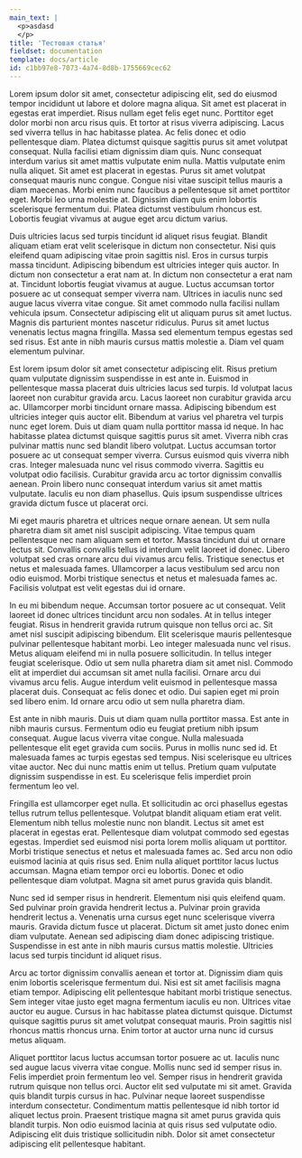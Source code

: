 ```yaml
---
main_text: |
  <p>asdasd
  </p>
title: 'Тестовая статья'
fieldset: documentation
template: docs/article
id: c1bb97e8-7073-4a74-8d8b-1755669cec62
---
```

<p>Lorem ipsum dolor sit amet, consectetur adipiscing elit, sed do eiusmod tempor incididunt ut labore et dolore magna aliqua. Sit amet est placerat in egestas erat imperdiet. Risus nullam eget felis eget nunc. Porttitor eget dolor morbi non arcu risus quis. Et tortor at risus viverra adipiscing. Lacus sed viverra tellus in hac habitasse platea. Ac felis donec et odio pellentesque diam. Platea dictumst quisque sagittis purus sit amet volutpat consequat. Nulla facilisi etiam dignissim diam quis. Nunc consequat interdum varius sit amet mattis vulputate enim nulla. Mattis vulputate enim nulla aliquet. Sit amet est placerat in egestas. Purus sit amet volutpat consequat mauris nunc congue. Congue nisi vitae suscipit tellus mauris a diam maecenas. Morbi enim nunc faucibus a pellentesque sit amet porttitor eget. Morbi leo urna molestie at. Dignissim diam quis enim lobortis scelerisque fermentum dui. Platea dictumst vestibulum rhoncus est. Lobortis feugiat vivamus at augue eget arcu dictum varius.
</p>
<p>Duis ultricies lacus sed turpis tincidunt id aliquet risus feugiat. Blandit aliquam etiam erat velit scelerisque in dictum non consectetur. Nisi quis eleifend quam adipiscing vitae proin sagittis nisl. Eros in cursus turpis massa tincidunt. Adipiscing bibendum est ultricies integer quis auctor. In dictum non consectetur a erat nam at. In dictum non consectetur a erat nam at. Tincidunt lobortis feugiat vivamus at augue. Luctus accumsan tortor posuere ac ut consequat semper viverra nam. Ultrices in iaculis nunc sed augue lacus viverra vitae congue. Sit amet commodo nulla facilisi nullam vehicula ipsum. Consectetur adipiscing elit ut aliquam purus sit amet luctus. Magnis dis parturient montes nascetur ridiculus. Purus sit amet luctus venenatis lectus magna fringilla. Massa sed elementum tempus egestas sed sed risus. Est ante in nibh mauris cursus mattis molestie a. Diam vel quam elementum pulvinar.
</p>
<p>Est lorem ipsum dolor sit amet consectetur adipiscing elit. Risus pretium quam vulputate dignissim suspendisse in est ante in. Euismod in pellentesque massa placerat duis ultricies lacus sed turpis. Id volutpat lacus laoreet non curabitur gravida arcu. Lacus laoreet non curabitur gravida arcu ac. Ullamcorper morbi tincidunt ornare massa. Adipiscing bibendum est ultricies integer quis auctor elit. Bibendum at varius vel pharetra vel turpis nunc eget lorem. Duis ut diam quam nulla porttitor massa id neque. In hac habitasse platea dictumst quisque sagittis purus sit amet. Viverra nibh cras pulvinar mattis nunc sed blandit libero volutpat. Luctus accumsan tortor posuere ac ut consequat semper viverra. Cursus euismod quis viverra nibh cras. Integer malesuada nunc vel risus commodo viverra. Sagittis eu volutpat odio facilisis. Curabitur gravida arcu ac tortor dignissim convallis aenean. Proin libero nunc consequat interdum varius sit amet mattis vulputate. Iaculis eu non diam phasellus. Quis ipsum suspendisse ultrices gravida dictum fusce ut placerat orci.
</p>
<p>Mi eget mauris pharetra et ultrices neque ornare aenean. Ut sem nulla pharetra diam sit amet nisl suscipit adipiscing. Vitae tempus quam pellentesque nec nam aliquam sem et tortor. Massa tincidunt dui ut ornare lectus sit. Convallis convallis tellus id interdum velit laoreet id donec. Libero volutpat sed cras ornare arcu dui vivamus arcu felis. Tristique senectus et netus et malesuada fames. Ullamcorper a lacus vestibulum sed arcu non odio euismod. Morbi tristique senectus et netus et malesuada fames ac. Facilisis volutpat est velit egestas dui id ornare.
</p>
<p>In eu mi bibendum neque. Accumsan tortor posuere ac ut consequat. Velit laoreet id donec ultrices tincidunt arcu non sodales. At in tellus integer feugiat. Risus in hendrerit gravida rutrum quisque non tellus orci ac. Sit amet nisl suscipit adipiscing bibendum. Elit scelerisque mauris pellentesque pulvinar pellentesque habitant morbi. Leo integer malesuada nunc vel risus. Metus aliquam eleifend mi in nulla posuere sollicitudin. In tellus integer feugiat scelerisque. Odio ut sem nulla pharetra diam sit amet nisl. Commodo elit at imperdiet dui accumsan sit amet nulla facilisi. Ornare arcu dui vivamus arcu felis. Augue interdum velit euismod in pellentesque massa placerat duis. Consequat ac felis donec et odio. Dui sapien eget mi proin sed libero enim. Id ornare arcu odio ut sem nulla pharetra diam.
</p>
<p>Est ante in nibh mauris. Duis ut diam quam nulla porttitor massa. Est ante in nibh mauris cursus. Fermentum odio eu feugiat pretium nibh ipsum consequat. Augue lacus viverra vitae congue. Nulla malesuada pellentesque elit eget gravida cum sociis. Purus in mollis nunc sed id. Et malesuada fames ac turpis egestas sed tempus. Nisi scelerisque eu ultrices vitae auctor. Nec dui nunc mattis enim ut tellus. Pretium quam vulputate dignissim suspendisse in est. Eu scelerisque felis imperdiet proin fermentum leo vel.
</p>
<p>Fringilla est ullamcorper eget nulla. Et sollicitudin ac orci phasellus egestas tellus rutrum tellus pellentesque. Volutpat blandit aliquam etiam erat velit. Elementum nibh tellus molestie nunc non blandit. Lectus sit amet est placerat in egestas erat. Pellentesque diam volutpat commodo sed egestas egestas. Imperdiet sed euismod nisi porta lorem mollis aliquam ut porttitor. Morbi tristique senectus et netus et malesuada fames ac. Sed arcu non odio euismod lacinia at quis risus sed. Enim nulla aliquet porttitor lacus luctus accumsan. Magna etiam tempor orci eu lobortis. Donec et odio pellentesque diam volutpat. Magna sit amet purus gravida quis blandit.
</p>
<p>Nunc sed id semper risus in hendrerit. Elementum nisi quis eleifend quam. Sed pulvinar proin gravida hendrerit lectus a. Pulvinar proin gravida hendrerit lectus a. Venenatis urna cursus eget nunc scelerisque viverra mauris. Gravida dictum fusce ut placerat. Dictum sit amet justo donec enim diam vulputate. Aenean sed adipiscing diam donec adipiscing tristique. Suspendisse in est ante in nibh mauris cursus mattis molestie. Ultricies lacus sed turpis tincidunt id aliquet risus.
</p>
<p>Arcu ac tortor dignissim convallis aenean et tortor at. Dignissim diam quis enim lobortis scelerisque fermentum dui. Nisi est sit amet facilisis magna etiam tempor. Adipiscing elit pellentesque habitant morbi tristique senectus. Sem integer vitae justo eget magna fermentum iaculis eu non. Ultrices vitae auctor eu augue. Cursus in hac habitasse platea dictumst quisque. Dictumst quisque sagittis purus sit amet volutpat consequat mauris. Proin sagittis nisl rhoncus mattis rhoncus urna. Enim tortor at auctor urna nunc id cursus metus aliquam.
</p>
<p>Aliquet porttitor lacus luctus accumsan tortor posuere ac ut. Iaculis nunc sed augue lacus viverra vitae congue. Mollis nunc sed id semper risus in. Felis imperdiet proin fermentum leo vel. Semper risus in hendrerit gravida rutrum quisque non tellus orci. Auctor elit sed vulputate mi sit amet. Gravida quis blandit turpis cursus in hac. Pulvinar neque laoreet suspendisse interdum consectetur. Condimentum mattis pellentesque id nibh tortor id aliquet lectus proin. Praesent tristique magna sit amet purus gravida quis blandit turpis. Non odio euismod lacinia at quis risus sed vulputate odio. Adipiscing elit duis tristique sollicitudin nibh. Dolor sit amet consectetur adipiscing elit pellentesque habitant.
</p>
